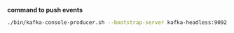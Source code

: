 

**command to push events**

```sh
./bin/kafka-console-producer.sh --bootstrap-server kafka-headless:9092 --topic dev.system.events < ./output.json
```